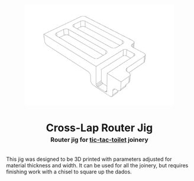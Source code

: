 <p align="center">
  <img src="./images/wireframe.png" width="80%"/>
</p>
<h1 align="center">
  Cross-Lap Router Jig
  <br>
  <sup><sub><sup>Router jig for <a href="../../furniture/tic-tac-toilet">tic-tac-toilet</a> joinery<sup></sub>
</h1>

This jig was designed to be 3D printed with parameters adjusted for material
thickness and width. It can be used for all the joinery, but requires finishing
work with a chisel to square up the dados.
